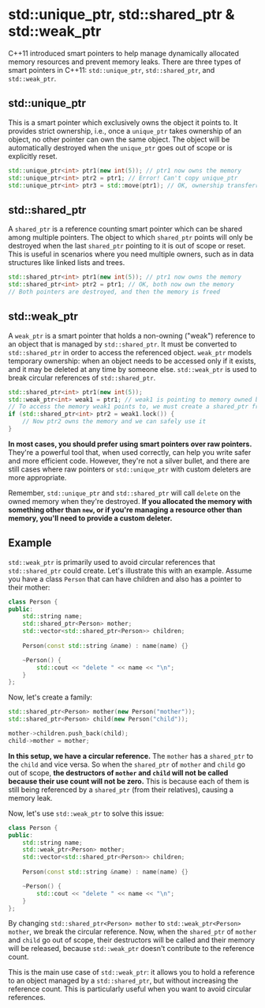 # std::unique_ptr, std::shared_ptr & std::weak_ptr

C++11 introduced smart pointers to help manage dynamically allocated memory resources and prevent memory leaks. There are three types of smart pointers in C++11: `std::unique_ptr`, `std::shared_ptr`, and `std::weak_ptr`.

## std::unique_ptr

This is a smart pointer which exclusively owns the object it points to. It provides strict ownership, i.e., once a `unique_ptr` takes ownership of an object, no other pointer can own the same object. The object will be automatically destroyed when the `unique_ptr` goes out of scope or is explicitly reset.

```cpp
std::unique_ptr<int> ptr1(new int(5)); // ptr1 now owns the memory
std::unique_ptr<int> ptr2 = ptr1; // Error! Can't copy unique_ptr
std::unique_ptr<int> ptr3 = std::move(ptr1); // OK, ownership transferred to ptr3
```

## std::shared_ptr

A `shared_ptr` is a reference counting smart pointer which can be shared among multiple pointers. The object to which `shared_ptr` points will only be destroyed when the last `shared_ptr` pointing to it is out of scope or reset. This is useful in scenarios where you need multiple owners, such as in data structures like linked lists and trees.

```cpp
std::shared_ptr<int> ptr1(new int(5)); // ptr1 now owns the memory
std::shared_ptr<int> ptr2 = ptr1; // OK, both now own the memory
// Both pointers are destroyed, and then the memory is freed
```

## std::weak_ptr

A `weak_ptr` is a smart pointer that holds a non-owning ("weak") reference to an object that is managed by `std::shared_ptr`. It must be converted to `std::shared_ptr` in order to access the referenced object. `weak_ptr` models temporary ownership: when an object needs to be accessed only if it exists, and it may be deleted at any time by someone else. `std::weak_ptr` is used to break circular references of `std::shared_ptr`.

```cpp
std::shared_ptr<int> ptr1(new int(5));
std::weak_ptr<int> weak1 = ptr1; // weak1 is pointing to memory owned by ptr1
// To access the memory weak1 points to, we must create a shared_ptr from it
if (std::shared_ptr<int> ptr2 = weak1.lock()) {
    // Now ptr2 owns the memory and we can safely use it
}
```

**In most cases, you should prefer using smart pointers over raw pointers.** They're a powerful tool that, when used correctly, can help you write safer and more efficient code. However, they're not a silver bullet, and there are still cases where raw pointers or `std::unique_ptr` with custom deleters are more appropriate. 

Remember, `std::unique_ptr` and `std::shared_ptr` will call `delete` on the owned memory when they're destroyed. **If you allocated the memory with something other than `new`, or if you're managing a resource other than memory, you'll need to provide a custom deleter.**

## Example

`std::weak_ptr` is primarily used to avoid circular references that `std::shared_ptr` could create. Let's illustrate this with an example. Assume you have a class `Person` that can have children and also has a pointer to their mother:

```cpp
class Person {
public:
    std::string name;
    std::shared_ptr<Person> mother;
    std::vector<std::shared_ptr<Person>> children;
    
    Person(const std::string &name) : name(name) {}

    ~Person() {
        std::cout << "delete " << name << "\n";
    }
};
```
Now, let's create a family:

```cpp
std::shared_ptr<Person> mother(new Person("mother"));
std::shared_ptr<Person> child(new Person("child"));

mother->children.push_back(child);
child->mother = mother;
```

**In this setup, we have a circular reference.** The `mother` has a `shared_ptr` to the `child` and vice versa. So when the `shared_ptr` of `mother` and `child` go out of scope, **the destructors of `mother` and `child` will not be called because their use count will not be zero.** This is because each of them is still being referenced by a `shared_ptr` (from their relatives), causing a memory leak.

Now, let's use `std::weak_ptr` to solve this issue:

```cpp
class Person {
public:
    std::string name;
    std::weak_ptr<Person> mother;
    std::vector<std::shared_ptr<Person>> children;
    
    Person(const std::string &name) : name(name) {}

    ~Person() {
        std::cout << "delete " << name << "\n";
    }
};
```

By changing `std::shared_ptr<Person> mother` to `std::weak_ptr<Person> mother`, we break the circular reference. Now, when the `shared_ptr` of `mother` and `child` go out of scope, their destructors will be called and their memory will be released, because `std::weak_ptr` doesn't contribute to the reference count.

This is the main use case of `std::weak_ptr`: it allows you to hold a reference to an object managed by a `std::shared_ptr`, but without increasing the reference count. This is particularly useful when you want to avoid circular references.
